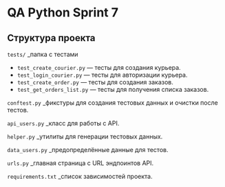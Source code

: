 # QA Python Sprint 7 
## Структура проекта

`tests/` _папка с тестами
- `test_create_courier.py` — тесты для создания курьерa.
- `test_login_courier.py` — тесты для авторизации курьерa.
- `test_create_order.py` — тесты для создания заказов.
- `test_get_orders_list.py` — тесты для получения списка заказов.

`conftest.py` _фикстуры для создания тестовых данных и очистки после тестов.

`api_users.py` _класс для работы с API.

`helper.py` _утилиты для генерации тестовых данных.

`data_users.py` _предопределённые данные для тестов.

`urls.py` _главная страница с URL эндпоинтов API.

`requirements.txt` _список зависимостей проекта.
